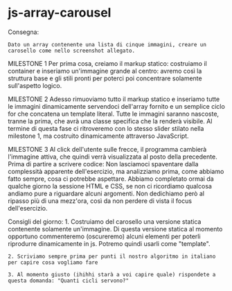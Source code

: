 # js-array-carousel

Consegna:

    Dato un array contenente una lista di cinque immagini, creare un carosello come nello screenshot allegato.

MILESTONE 1
    Per prima cosa, creiamo il markup statico: costruiamo il container e inseriamo un'immagine grande al centro: avremo così la struttura base e gli stili pronti per poterci poi concentrare solamente sull'aspetto logico.

MILESTONE 2
    Adesso rimuoviamo tutto il markup statico e inseriamo tutte le immagini dinamicamente servendoci dell'array fornito e un semplice ciclo for che concatena un template literal.
    Tutte le immagini saranno nascoste, tranne la prima, che avrà una classe specifica che la renderà visibile.
    Al termine di questa fase ci ritroveremo con lo stesso slider stilato nella milestone 1, ma costruito dinamicamente attraverso JavaScript.

MILESTONE 3
    Al click dell'utente sulle frecce, il programma cambierà l'immagine attiva, che quindi verrà visualizzata al posto della precedente.
    Prima di partire a scrivere codice:
    Non lasciamoci spaventare dalla complessità apparente dell'esercizio, ma analizziamo prima, come abbiamo fatto sempre, cosa ci potrebbe aspettare. Abbiamo completato ormai da qualche giorno la sessione HTML e CSS, se non ci ricordiamo qualcosa andiamo pure a riguardare alcuni argomenti. Non dedichiamo però al ripasso più di una mezz'ora, così da non perdere di vista il focus dell'esercizio.

Consigli del giorno:
    1. Costruiamo del carosello una versione statica contenente solamente un'immagine. Di questa versione statica al momento opportuno commenteremo (oscureremo) alcuni elementi per poterli riprodurre dinamicamente in js. Potremo quindi usarli come "template".

    2. Scriviamo sempre prima per punti il nostro algoritmo in italiano per capire cosa vogliamo fare

    3. Al momento giusto (ihihhi starà a voi capire quale) rispondete a questa domanda: "Quanti cicli servono?"